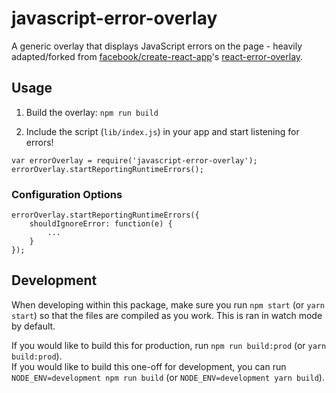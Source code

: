 # javascript-error-overlay

A generic overlay that displays JavaScript errors on the page - heavily adapted/forked from [facebook/create-react-app](https://github.com/facebook/create-react-app)'s [react-error-overlay](https://github.com/facebook/create-react-app/tree/next/packages/react-error-overlay).

## Usage

1. Build the overlay: `npm run build`

2. Include the script (`lib/index.js`) in your app and start listening for errors!

```
var errorOverlay = require('javascript-error-overlay');
errorOverlay.startReportingRuntimeErrors();
```
### Configuration Options

```
errorOverlay.startReportingRuntimeErrors({
    shouldIgnoreError: function(e) {
        ...
    }
});
```

## Development

When developing within this package, make sure you run `npm start` (or `yarn start`) so that the files are compiled as you work.
This is ran in watch mode by default.

If you would like to build this for production, run `npm run build:prod` (or `yarn build:prod`).<br>
If you would like to build this one-off for development, you can run `NODE_ENV=development npm run build` (or `NODE_ENV=development yarn build`).
